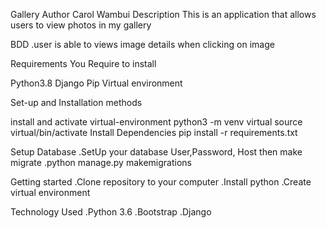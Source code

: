 Gallery
Author
Carol Wambui
Description
This is an application that allows users to view photos in my gallery

BDD
.user is able to views image details when clicking on image

Requirements
You Require to install

Python3.8
Django
Pip
Virtual environment

Set-up and Installation methods

install and activate virtual-environment
python3 -m venv virtual
source virtual/bin/activate
Install Dependencies
pip install -r requirements.txt

Setup Database
.SetUp your database User,Password, Host then make migrate
.python manage.py makemigrations

Getting started
.Clone repository to your computer
.Install python
.Create virtual environment

Technology Used
.Python 3.6
.Bootstrap
.Django
